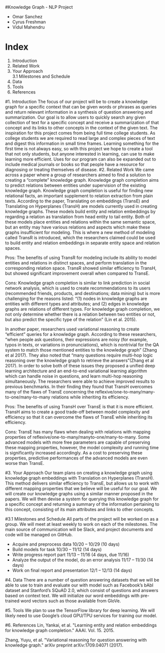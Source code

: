 #Knowledge Graph - NLP Project
* Omar Sanchez
* Cyrus Freshman
* Vidul Mahendru


# Index
1. Introduction
2. Related Work	
3. Your Approach  
3.1 Milestones and Schedule
4. Data	
5. Tools 
6. References 

#1. Introduction
The focus of our project will be to create a knowledge graph for a specific context that can be given words or phrases as queries and return relevant information in a synthesis of question answering and summarization. Our goal is to allow users to quickly search any given collection of text for a specific concept and receive a summarization of that concept and its links to other concepts in the context of the given text. The inspiration for this project comes from being full time college students. As college students we are required to read large and complex pieces of text and digest this information in small time frames. Learning something for the first time is not always easy, so with this project we hope to create a tool that not only students, but anyone interested in learning, can use to make learning more efficient. Uses for our program can also be expanded out to include medical journals or books so that people have a resource for diagnosing or treating themselves of disease.
#2. Related Work
We came across a paper where a group of researchers aimed to find a solution to creating a “complete” knowledge graph. Knowledge graph completion aims to predict relations between entities under supervision of the existing knowledge graph. Knowledge graph completion is useful for finding new relational facts, an important supplement to relation extraction from plain texts. According to the paper, Translating on embeddings (TransE) and Translating on Hyperplanes (TransH) are models currently used in creating knowledge graphs. These models build entity and relation embeddings by regarding a relation as translation from head entity to tail entity. Both of these models place entities and relations within the same semantic space, but an entity may have various relations and aspects which make these graphs insufficient for modeling. This is where a new method of modeling called TransR is introduced, which the researchers claimed could be used to build entity and relation embeddings in separate entity space and relation spaces. 

Pros:
The benefits of using TransR for modeling include its ability to model entities and relations in distinct spaces, and perform translation in the corresponding relation space. TransR showed similar efficiency to TransH, but showed significant improvement overall when compared to TransE. 

Cons:
Knowledge graph completion is similar to link prediction in social network analysis, which is used to create recommendations to its users (recommended friends, products, and destinations; data mining) but is more challenging for the reasons listed: “(1) nodes in knowledge graphs are entities with different types and attributes; and (2) edges in knowledge graphs are relations of different types. For knowledge graph completion, we not only determine whether there is a relation between two entities or not, but also predict the specific type of the relation” (Lin et al. 2015).

In another paper, researchers used variational reasoning to create “efficient” queries for a knowledge graph. According to these researchers, “when people ask questions, their expressions are noisy (for example, typos in texts, or variations in pronunciations), which is nontrivial for the QA system to match those mentioned entities to the knowledge graph” (Zhang et al 2017). They also noted that “many questions require multi-hop logic reasoning over the knowledge graph to retrieve the answers”(Zhang et al 2017). In order to solve both of these issues they proposed a unified deep learning architecture and an end-to-end variational learning algorithm which can handle noise in questions, and learn multi-hop reasoning simultaneously. The researchers were able to achieve improved results to previous benchmarks. In their finding they found that TransH overcomes many of the flaws of TransE concerning the reflexive/one-to-many/many-to-one/many-to-many relations while inheriting its efficiency. 

Pros:
The benefits of using TransH over TransE is that it is more efficient. TransH aims to create a good trade-off between model complexity and efficiency so that it can overcome the flaws of TransE while inheriting its efficiency.

Cons:
TransE has many flaws when dealing with relations with mapping properties of reflexive/one-to-many/manyto-one/many-to-many. Some advanced models with more free parameters are capable of preserving these mapping properties, however, the model complexity and running time is significantly increased accordingly. As a cost to preserving these properties, predictive performances of the advanced models are even worse than TransE. 

#3. Your Approach
Our team plans on creating a knowledge graph using knowledge graph embeddings with Translation on Hyperplanes (TransH). This method delivers similar efficiency to TransE, but allows us to work with different mapping properties that we believe will be useful for our goal. We will create our knowledge graphs using a similar manner proposed in the papers. We will then devise a system for querying this knowledge graph for a specific concept and returning a summary of the information pertaining to this concept, consisting of its main attributes and links to other concepts.

#3.1 Milestones and Schedule
All parts of the project will be worked on as a group. We will meet at least weekly to work on each of the milestones. The main source of communication will be Slack, and project documents and code will be managed on GitHub.
* Acquire and preprocess data 10/20 – 10/29 (10 days)
* Build models for task 10/30 – 11/12 (14 days)
* Write progress report part 11/13 – 11/16 (4 days, due 11/16)
* Analyze the output of the model, do an error analysis 11/17 – 11/30 (14 days)
* Work on final report and presentation 12/1 – 12/13 (14 days)

#4. Data
There are a number of question answering datasets that we will be able to use to train and evaluate our with model such as Facebook’s bAbI dataset and Stanford’s SQuAD 2.0, which consist of questions and answers based on context text. We will initialize our word embeddings with pre-trained word vectors such as those available from GloVe.

#5. Tools
We plan to use the TensorFlow library for deep learning. We will likely need to use Google’s cloud GPU/TPU services for training our model.

#6. References
Lin, Yankai, et al. "Learning entity and relation embeddings for knowledge graph completion." AAAI. Vol. 15. 2015.

Zhang, Yuyu, et al. "Variational reasoning for question answering with knowledge graph." arXiv preprint arXiv:1709.04071 (2017).
